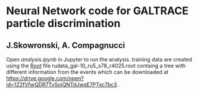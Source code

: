 # Neural Network code for GALTRACE particle discrimination
## J.Skowronski, A. Compagnucci

Open *analysis.ipynb* in Jupyter to run the analysis.
training data are created using the [Root](https://root.cern.ch) file rudata_gal-10_ru5_s78_r4025.root containg a tree with different information from the events which can be downloaded at https://drive.google.com/open?id=1Z2fVfwQDR7TvSoiQNTdJwqE7PTxc7bc3 .

